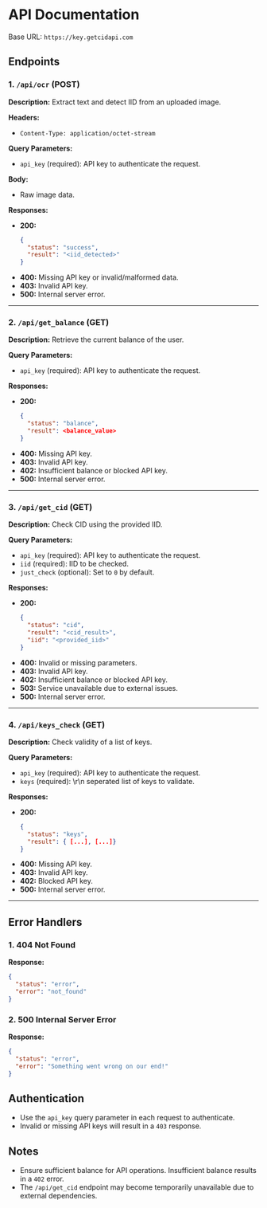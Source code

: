 # API Documentation

Base URL: `https://key.getcidapi.com`

## Endpoints

### 1. `/api/ocr` (POST)
**Description:**
Extract text and detect IID from an uploaded image.

**Headers:**
- `Content-Type: application/octet-stream`

**Query Parameters:**
- `api_key` (required): API key to authenticate the request.

**Body:**
- Raw image data.

**Responses:**
- **200:**
  ```json
  {
    "status": "success",
    "result": "<iid_detected>"
  }
  ```
- **400:** Missing API key or invalid/malformed data.
- **403:** Invalid API key.
- **500:** Internal server error.

---

### 2. `/api/get_balance` (GET)
**Description:**
Retrieve the current balance of the user.

**Query Parameters:**
- `api_key` (required): API key to authenticate the request.

**Responses:**
- **200:**
  ```json
  {
    "status": "balance",
    "result": <balance_value>
  }
  ```
- **400:** Missing API key.
- **403:** Invalid API key.
- **402:** Insufficient balance or blocked API key.
- **500:** Internal server error.

---

### 3. `/api/get_cid` (GET)
**Description:**
Check CID using the provided IID.

**Query Parameters:**
- `api_key` (required): API key to authenticate the request.
- `iid` (required): IID to be checked.
- `just_check` (optional): Set to `0` by default.

**Responses:**
- **200:**
  ```json
  {
    "status": "cid",
    "result": "<cid_result>",
    "iid": "<provided_iid>"
  }
  ```
- **400:** Invalid or missing parameters.
- **403:** Invalid API key.
- **402:** Insufficient balance or blocked API key.
- **503:** Service unavailable due to external issues.
- **500:** Internal server error.

---

### 4. `/api/keys_check` (GET)
**Description:**
Check validity of a list of keys.

**Query Parameters:**
- `api_key` (required): API key to authenticate the request.
- `keys` (required): \r\n seperated list of keys to validate.

**Responses:**
- **200:**
  ```json
  {
    "status": "keys",
    "result": { [...], [...]}
  }
  ```
- **400:** Missing API key.
- **403:** Invalid API key.
- **402:** Blocked API key.
- **500:** Internal server error.

---

## Error Handlers

### 1. 404 Not Found
**Response:**
```json
{
  "status": "error",
  "error": "not_found"
}
```

### 2. 500 Internal Server Error
**Response:**
```json
{
  "status": "error",
  "error": "Something went wrong on our end!"
}
```

## Authentication
- Use the `api_key` query parameter in each request to authenticate.
- Invalid or missing API keys will result in a `403` response.

## Notes
- Ensure sufficient balance for API operations. Insufficient balance results in a `402` error.
- The `/api/get_cid` endpoint may become temporarily unavailable due to external dependencies.
